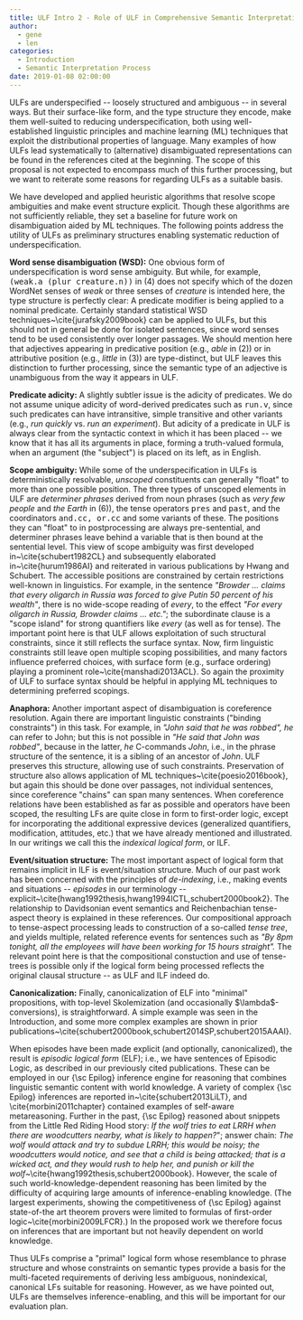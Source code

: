 ```yaml
---
title: ULF Intro 2 - Role of ULF in Comprehensive Semantic Interpretation
author:
  - gene
  - len
categories:
  - Introduction
  - Semantic Interpretation Process
date: 2019-01-08 02:00:00
---
```


<!-- %```````````````````````````````````````````````````````````````` -->
<!-- % Points:  -->
<!-- %   How ULFs encode possible meanings: -->
<!-- %  -  The set of unscoped elements corresponds to a fixed set of possibilities; -->
<!-- %  -  Deindexing of tense, temporal adverbials leads to a fixed set of -->
<!-- %     possible temporal relationships; (Hwang & Schubert 1994) -->
<!-- % -->
<!-- %   Linguistic phrase structure provides important clues to disambiguation -->
<!-- %   of scope, coreference, elided material, presupposed material, temporal -->
<!-- %   relations. By retaining the essential structure of the input, ULFs  -->
<!-- %   support use of these cues (whether by algorithmic or ML methods). -->
<!-- %   E.g.: The possible positions for unscoped pres/past/quantifiers/and/or -->
<!-- %         are unambiguously determined by their context of appearance in -->
<!-- %         ULF (see Schubert & Pelletier 1982). Further, structural properties -->
<!-- %         bias choices of these scopes (order of appearance, modal embedding, -->
<!-- %         relative wide-scoping tendencies) -\- e.g., Hurum; Hafezi-Manshadi -->
<!-- %   E.g.: Intrasentential anaphora resolution is known to be constrained by  -->
<!-- %         C-command relations and reflexive binding constraints; ULF preserves  -->
<!-- %         the relevant information; -->
<!-- %   E.g., E.g., Ellipsis resolution depends on structural context: "She has  -->
<!-- %         as many books as I". -->
<!-- % -->
<!-- %   Subsequent scoping and deindexing, followed by canonicalization (Skolemization, -->
<!-- %   conjunction splitting, etc.) typically leads to sets of predications not -->
<!-- %   unlike those often posited in approaches that seek to derive canonical -->
<!-- %   LFs directly from surface strings. Perhaps human language understanding also -->
<!-- %   leads to canonical "Mentalese" forms, and perhaps the appeal of semantic -->
<!-- %   representations in terms of "triples" derives from this. But we contend -->
<!-- %   that starting with a surface-oriented representations and working towards -->
<!-- %   a canonical, factored representation offers compelling advantages. -->
<!-- % -->
<!-- % Another point: Retaining some ambiguity in sentence LFs is desirable, even -->
<!-- %   necessary, because complete disambiguation often requires a broader context.  -->
<!-- %   E.g., Resolving indexicality and deixis (I, you, this, here, now, ...) -->
<!-- %         is clearly context dependent; also, -->
<!-- %         whether a pronoun corefers inter- or intrasententially depends -->
<!-- %         on prior sentences. E.g., "The boy thought he was going to die" -->
<!-- %         may well mean the boy thought this about himself, but not if the  -->
<!-- %         preceding sentence is "Billy's dad was badly wounded". -->
<!-- %   E.g., Word senses depend on broader context. For example "car" can -->
<!-- %         mean automobile throughout one lengthy passage, and railroad car -->
<!-- %         in another (or even "first element" in Lisp documentation). -->
<!-- %   E.g., Some utterances are radically ambiguous without prior context, -->
<!-- %         such as "How about you?", with prior statements "I'm a sophomore", -->
<!-- %         or "I like seafood". -->
<p>
ULFs are underspecified -- loosely structured and ambiguous -- in 
several ways. But their surface-like form, and the type structure they
encode, make them well-suited to reducing underspecification, both 
using well-established linguistic principles and machine learning (ML)
techniques that exploit the distributional properties of language.
Many examples of how ULFs lead systematically to (alternative)
disambiguated representations can be found in the references cited
at the beginning.  The scope of this proposal is not expected to 
encompass much of this further processing, but we want to reiterate 
some reasons for regarding ULFs as a suitable basis.
<p>
We have developed and applied heuristic algorithms that resolve scope 
ambiguities and make event structure explicit. Though these algorithms 
are not sufficiently reliable, they set a baseline for future work 
on disambiguation aided by ML techniques. The following points address
the utility of ULFs as preliminary structures enabling systematic
reduction of underspecification. 
<p>
<b> Word sense disambiguation (WSD):</b> One obvious form of 
underspecification is word sense ambiguity. But while, 
for example, <tt>(weak.a (plur creature.n))</tt> in (4) does 
not specify which of the dozen WordNet senses of <i>weak</i> or 
three senses of <i>creature</i> is intended here, the type structure
is perfectly clear: A predicate modifier is being applied to a nominal
predicate. Certainly standard statistical WSD techniques~\cite{jurafsky2009book} 
can be applied to ULFs, but this should
not in general be done for isolated sentences, since word senses
tend to be used consistently over longer passages. We should mention
here that adjectives appearing in predicative position (e.g., <i>able</i> 
in (2)) or in attributive position (e.g., <i>little</i> in (3)) are
type-distinct, but ULF leaves this distinction to further processing, 
since the semantic type of an adjective is unambiguous from the way 
it appears in ULF.
<p>
<b> Predicate adicity:</b> A slightly subtler issue is the adicity of 
predicates. We do not assume unique adicity of word-derived predicates 
such as <tt>run.v</tt>, since such predicates can have intransitive, simple 
transitive and other variants (e.g., <i>run quickly</i> vs. <i>run 
  an experiment</i>). But adicity of a predicate in ULF is always clear from 
the syntactic context in which it has been placed -- we know that it has 
all its arguments in place, forming a truth-valued formula, when an 
argument (the "subject") is placed on its left, as in English. 
<p>
<b> Scope ambiguity:</b> While some of the underspecification 
in ULFs is deterministically resolvable, <i>unscoped</i> 
constituents can generally "float" to more than one possible 
position. The three types of unscoped elements in ULF are 
<i>determiner phrases</i> derived from noun phrases (such as <i>very 
  few people</i> and <i>the Earth</i> in (6)), the tense operators <tt>pres</tt> 
and <tt>past</tt>, and the coordinators <tt>and.cc, or.cc</tt> and some 
variants of these.  The positions they can "float" to in postprocessing 
are always pre-sentential, and determiner phrases leave behind a variable
that is then bound at the sentential level. This view of scope
ambiguity was first developed in~\cite{schubert1982CL} and
subsequently elaborated in~\cite{hurum1986AI} and reiterated in
various publications by Hwang and Schubert. The accessible positions
are constrained by certain restrictions well-known in linguistics. For 
example, in the sentence <i>"Browder ... claims that every oligarch 
  in Russia was forced to give Putin 50 percent of his wealth"</i>, there 
is no wide-scope reading of <i>every</i>, to the effect <i>"For every 
  oligarch in Russia, Browder claims ... etc."</i>; the subordinate clause 
is a "scope island" for strong quantifiers like <i>every</i> (as well 
as for tense). The important point here is that ULF allows exploitation
of such structural constraints, since it still reflects the surface
syntax. Now, firm linguistic constraints still leave open multiple 
scoping possibilities, and many factors influence preferred choices, with
surface form (e.g., surface ordering) playing a prominent role~\cite{manshadi2013ACL}. So again the proximity of ULF to surface syntax 
should be helpful in applying ML techniques to determining preferred
scopings. <!-- % QUICK EXAMPLE OF SCOPING ALGORITHM OUTPUT? -->

<p>
<b> Anaphora:</b> Another important aspect of disambiguation is coreference
resolution. Again there are important linguistic constraints ("binding
constraints") in this task. For example, in <i>"John said that he was
  robbed", he</i> can refer to John; but this is not possible in <i>"He
  said that John was robbed"</i>, because in the latter, <i>he</i> C-commands
<i>John</i>, i.e., in the phrase structure of the sentence, it is a sibling
of an ancestor of <i>John</i>. ULF preserves this structure, allowing use
of such constraints. Preservation of structure also allows application
of ML techniques~\cite{poesio2016book}, but again this should be done
over passages, not individual sentences, since coreference "chains"
can span many sentences.
When coreference relations have been established as far as possible
and operators have been scoped, the resulting LFs are quite
close in form to first-order logic, except for incorporating the
additional expressive devices (generalized quantifiers, modification,
attitudes, etc.) that we have already mentioned and illustrated.
In our writings we call this the <i>indexical logical form</i>, or
ILF.

<p>
<b> Event/situation structure:</b> The most important aspect of logical form 
that remains implicit in ILF is event/situation structure. Much of our 
past work has been concerned with the principles of <i>de-indexing</i>, 
i.e., making events and situations -- <i>episodes</i> in our terminology -- 
explicit~\cite{hwang1992thesis,hwang1994ICTL,schubert2000book2}. The relationship 
to Davidsonian event semantics and Reichenbachian tense-aspect theory is 
explained in these references. Our compositional approach to tense-aspect 
processing leads to construction of a so-called <i>tense tree</i>, and yields 
multiple, related reference events for sentences such as <i>"By 8pm  tonight, 
  all the employees will have been working for 15 hours straight".</i>
The relevant point here is that the compositional constuction and use of
tense-trees is possible only if the logical form being processed reflects
the original clausal structure -- as ULF and ILF indeed do.

<!-- % Our approach to the semantics of tense, aspect, and temporal adverbials differs  -->
<!-- % from the traditional Davidsonian approach in that it associates episodes  -->
<!-- % not only with atomic predications, but also with negated, quantified,  -->
<!-- % and other complex sentences. For example, in ELF there is an explicit -->
<!-- % referent available for the phrase <i>this situation</i> in sentence -->
<!-- % pairs such as <i>"No rain fell for two months. <u>This situation</u> -->
<!-- % led to crop failures"</i>, or <i>"Every theater patron was trying to -->
<!-- % exit through the same door. <u>This situation</u> led to disaster".</i> -->
<!-- % In addition, we regard perfect and progressive aspect, via operators -->
<!-- % <tt>perf} and <tt>prog}, together with the tense operators <tt>pres</tt> -->
<!-- % and <tt>past} and modal auxiliary <tt>will.aux-s</tt>, as contributing  -->
<!-- % to temporal structure compositionally, rather than by enumeration of -->
<!-- % possible tense-aspect combinations. The compositional process is mediated -->
<!-- % by <i>tense trees</i> systematically determined by ILF structure. The -->
<!-- % process deposits, and makes reference to, episode tokens at tense tree -->
<!-- % nodes, relating the various times/episodes referred to in sentences -->
<!-- % such as <i>By 8pm tonight, all the employees will have been working -->
  <!-- % for 15 hours straight".</i> Details are provided in the publications above, -->
<!-- % especially (Hwang \& Schubert 1994).  -->

<p>
<b> Canonicalization:</b> Finally, canonicalization of ELF into "minimal" 
propositions, with top-level Skolemization (and occasionally 
$\lambda$-conversions), is straightforward. A simple example was seen 
in the Introduction, and some more complex examples are 
shown in prior publications~\cite{schubert2000book,schubert2014SP,schubert2015AAAI}. 

<p>
When episodes have been made explicit (and optionally, canonicalized), 
the result is <i>episodic logical form</i> (ELF); i.e., we have sentences 
of Episodic Logic, as described in our previously cited publications. 
These can be employed in our {\sc Epilog} inference engine for reasoning 
that combines linguistic semantic content with world knowledge. 
A variety of complex {\sc Epilog} inferences are reported in~\cite{schubert2013LiLT}, 
and \cite{morbini2011chapter} contained examples of self-aware metareasoning. 
Further in the past, {\sc Epilog} reasoned about snippets from the Little Red 
Riding Hood story: <i>If the wolf tries to eat LRRH when there are 
woodcutters nearby, what is likely to happen?</i>"; answer chain: <i>
The wolf would attack and try to subdue LRRH; this would be noisy; 
the woodcutters would notice, and see that a child is being attacked; 
that is a wicked act, and they would rush to help her, and punish or 
kill the wolf</i>~\cite{hwang1992thesis,schubert2000book}. However, the 
scale of such world-knowledge-dependent reasoning has been limited
by the difficulty of acquiring large amounts of inference-enabling 
knowledge. (The largest experiments, showing the competitiveness
of {\sc Epilog} against state-of-the art theorem provers were limited
to formulas of first-order logic~\cite{morbini2009LFCR}.) In the
proposed work we therefore focus on inferences that are important but
not heavily dependent on world knowledge.

<!-- % The potential of EL reasoning has been extensively demonstrated, making  -->
<!-- % the prospect of effectively mapping language to EL an attractive one.  -->
<!-- % The most complete [language $\rightarrow$ reasoning] system built so  -->
<!-- % far (2012-14) was a system for interpreting captions of family photos  -->
<!-- % (e.g., <i>Alice, with her two grandmothers at her graduation party</i>),  -->
<!-- % then aligning the caption-derived knowledge with image-derived data -->
<!-- % about individuals' apparent age, gend, hair color, eye-wear, etc.,  -->
<!-- % merging the knowledge, and then inferentially answering questions -->
<!-- % (<i>Who graduated?</i>). Unpublished reports (to ONR) on this work -->
<!-- % exist, but further development has been hampered by difficulties in -->
<!-- % obtaining large collections of captioned family photos for scaling up. -->

<p>
Thus ULFs comprise a "primal" logical form whose resemblance to phrase
structure and whose constraints on semantic types provide a basis for
the multi-faceted requirements of deriving less ambiguous, nonindexical,
canonical LFs suitable for reasoning. However, as we have pointed out,
ULFs are themselves inference-enabling, and this will be important for
our evaluation plan.

